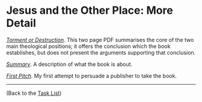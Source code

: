 # Jesus and the Other Place: More Detail

[*Torment or Destruction*](SF_Torment_or_Destruction.pdf).  This two page PDF summarises the core of the two main theological positions; 
it offers the conclusion which the book establishes, but does not present the arguments supporting
that conclusion.

[*Summary*](Summary.md).  A description of what the book is about.

[*First Pitch*](First_Pitch.md).  My first attempt to persuade a publisher to take the book.

---

(Back to the [Task List](Task_List.md))
